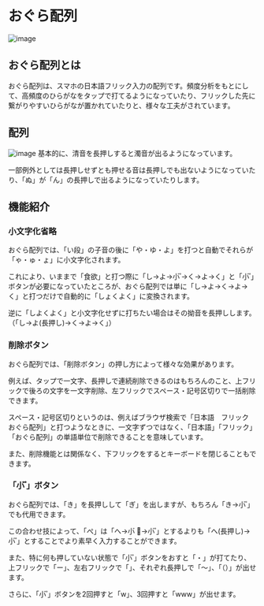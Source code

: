 # おぐら配列
![image](https://github.com/user-attachments/assets/d9288332-6aaa-48ba-85ba-13eb19687847)
## おぐら配列とは
おぐら配列は、スマホの日本語フリック入力の配列です。頻度分析をもとにして、高頻度のひらがなをタップで打てるようになっていたり、フリックした先に繋がりやすいひらがなが置かれていたりと、様々な工夫がされています。
## 配列
![image](https://github.com/user-attachments/assets/7eba4ed4-eb47-47f3-b365-11f90926eb53)
基本的に、清音を長押しすると濁音が出るようになっています。

一部例外としては長押しせずとも押せる音は長押しでも出ないようになっていたり、「ぬ」が「ん」の長押しで出るようになっていたりします。
## 機能紹介
### 小文字化省略
おぐら配列では、「い段」の子音の後に「や・ゆ・よ」を打つと自動でそれらが「ゃ・ゅ・ょ」に小文字化されます。

これにより、いままで「食欲」と打つ際に「し→よ→小゙ ゚→く→よ→く」と「小゙ ゚」ボタンが必要になっていたところが、おぐら配列では単に「し→よ→く→よ→く」と打つだけで自動的に「しょくよく」に変換されます。

逆に「しよくよく」と小文字化せずに打ちたい場合はその拗音を長押しします。（「し→よ(長押し)→く→よ→く」）
### 削除ボタン
おぐら配列では、「削除ボタン」の押し方によって様々な効果があります。

例えば、タップで一文字、長押しで連続削除できるのはもちろんのこと、上フリックで後ろの文字を一文字削除、左フリックでスペース・記号区切りで一括削除できます。

スペース・記号区切りというのは、例えばブラウザ検索で「日本語　フリック　おぐら配列」と打つようなときに、一文字ずつではなく、「日本語」「フリック」「おぐら配列」の単語単位で削除できることを意味しています。

また、削除機能とは関係なく、下フリックをするとキーボードを閉じることもできます。
### 「小゙ ゚」ボタン
おぐら配列では、「き」を長押しして「ぎ」を出しますが、もちろん「き→小゙ ゚」でも代用できます。

この合わせ技によって、「ぺ」は「へ→小゙ ゚→小゙ ゚」とするよりも「へ(長押し)→小゙ ゚」とすることでより素早く入力することができます。

また、特に何も押していない状態で「小゙ ゚」ボタンをおすと「・」が打てたり、上フリックで「ー」、左右フリックで「」、それぞれ長押しで「〜」、「（）」が出せます。

さらに、「小゙ ゚」ボタンを2回押すと「w」、3回押すと「www」が出せます。
